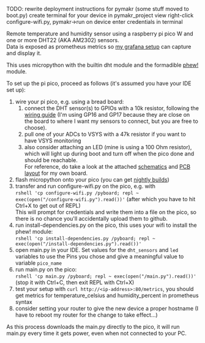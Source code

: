 TODO: rewrite deployment instructions for pymakr (some stuff moved to boot.py)
create terminal for your device in pymakr_project view
right-click configure-wifi.py, pymakr->run on device
enter credentials in terminal

Remote temperature and humidity sensor using a raspberry pi pico W and one or more DHT22 (AKA AM2302) sensors.  
Data is exposed as prometheus metrics so [my grafana setup](https://github.com/SoongJr/internet-pi) can capture and display it.  

This uses micropython with the builtin dht module and the formadible [phew!](https://pypi.org/project/micropython-phew/) module.

To set up the pi pico, proceed as follows (it's assumed you have your IDE set up):
1. wire your pi pico, e.g. using a bread board:
   1. connect the DHT sensor(s) to GPIOs with a 10k resistor, following the [wiring guide](https://learn.adafruit.com/dht/connecting-to-a-dhtxx-sensor) (I'm using GP16 and GP17 because they are close on the board to where I want my sensors to connect, but you are free to choose).  
   2. pull one of your ADCs to VSYS with a 47k resistor if you want to have VSYS monitoring  
   3. also consider attaching an LED (mine is using a 100 Ohm resistor), which will light up during boot and turn off when the pico done and should be reachable.  
   For reference, do take a look at the attached [schematics](images/pico-temp-schematic.png) and [PCB layout](images/pico-temp-pcb.png) for my own board.
2. flash micropython onto your pico (you can get [nightly builds](https://micropython.org/download/rp2-pico-w/))
3. transfer and run configure-wifi.py on the pico, e.g. with  
   `rshell 'cp configure-wifi.py /pyboard; repl ~ exec(open("/configure-wifi.py").read())'` (after which you have to hit Ctrl+X to get out of REPL)  
   This will prompt for credentials and write them into a file on the pico, so there is no chance you'll accidentally upload them to github.
4. run install-dependencies.py on the pico, this uses your wifi to install the phew! module:  
   `rshell 'cp install-dependencies.py /pyboard; repl ~ exec(open("/install-dependencies.py").read())'`
5. open main.py in your IDE. Set values for the `dht_sensors` and `led` variables to use the Pins you chose and give a meaningful value to variable `pico_name`
6. run main.py on the pico:  
   `rshell 'cp main.py /pyboard; repl ~ exec(open("/main.py").read())'` (stop it with Ctrl+C, then exit REPL with Ctrl+X)  
7. test your setup with `curl http://<ip-address>:80/metrics`, you should get metrics for temperature_celsius and humidity_percent in prometheus syntax
8. consider setting your router to give the new device a proper hostname (I have to reboot my router for the change to take effect...)

As this process downloads the main.py directly to the pico, it will run main.py every time it gets power, even when not connected to your PC.  
